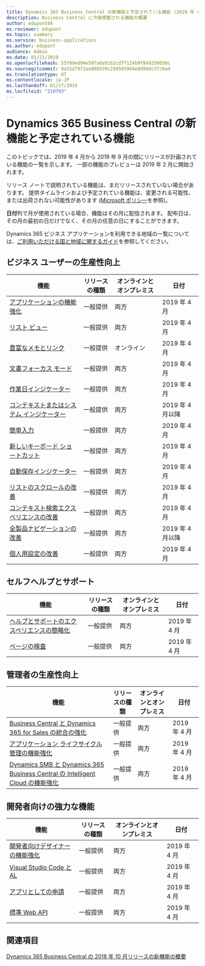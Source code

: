```yaml
---
title: Dynamics 365 Business Central の新機能と予定されている機能 (2019 年 4 月)
description: Business Central に今後搭載される機能の概要
author: edupont04
ms.reviewer: edupont
ms.topic: summary
ms.service: business-applications
ms.author: edupont
audience: Admin
ms.date: 01/21/2019
ms.openlocfilehash: 55f89ed94e507a0a9162cd7f124b9f849250030c
ms.sourcegitcommit: 9a31d79f2ae098559c294503984e0d9ddc37c0ad
ms.translationtype: HT
ms.contentlocale: ja-JP
ms.lasthandoff: 01/17/2019
ms.locfileid: "210793"
---
```

# <a name="whats-new-and-planned-for-dynamics-365-business-central"></a>Dynamics 365 Business Central の新機能と予定されている機能

このトピックでは、2019 年 4 月から 2019 年 9 月の間にリリースが計画されている機能の一覧を示します。 一部の機能のプレビューは 2019 年 2 月に開始されます。 

リリース ノートで説明されている機能は、まだリリースされていない場合があります。 提供タイムラインおよび予定されている機能は、変更される可能性、または出荷されない可能性があります ([Microsoft ポリシー](https://go.microsoft.com/fwlink/p/?linkid=2007332)を参照)。

**日付**列で月が使用されている場合、機能はその月に配信されます。 配布日は、その月の最初の日だけでなく、その月の任意の日にすることができます。

Dynamics 365 ビジネス アプリケーションを利用できる地域の一覧については、[ご利用いただける国と地域に関するガイド](https://aka.ms/dynamics_365_international_availability_deck)を参照してください。


## <a name="productivity-enhancements-for-business-users"></a>ビジネス ユーザーの生産性向上

| 機能 | リリースの種類 | オンラインとオンプレミス |日付 |
|---------|--------------|-----------------------|-------|
| [アプリケーションの機能強化](application-enhancements.md) |一般提供 | 両方 | 2019 年 4 月 | 
| [リスト ビュー](list-views.md) | 一般提供 | 両方 | 2019 年 4 月 |
| [豊富なメモとリンク](comments-notes-links.md) | 一般提供 | オンライン | 2019 年 4 月 |
| [文書フォーカス モード](focus.md) | 一般提供 | 両方 | 2019 年 4 月 |
| [作業日インジケーター](know-your-context.md) | 一般提供 | 両方 | 2019 年 4 月 |
| [コンテキストまたはシステム インジケーター](know-your-context.md) | 一般提供 | 両方 | 2019 年 4 月以降 |
| [簡単入力](quick-entry.md)| 一般提供 | 両方 | 2019 年 4 月 |
| [新しいキーボード ショートカット](shortcuts.md) | 一般提供 | 両方 | 2019 年 4 月 |
| [自動保存インジケーター](autosave.md) | 一般提供 | 両方 | 2019 年 4 月 |
| [リストのスクロールの改善](scroll-improvements.md) | 一般提供 | 両方 | 2019 年 4 月 |
| [コンテキスト検索エクスペリエンスの改善](tell-me-more.md) | 一般提供 | 両方 | 2019 年 4 月 |
| [全製品ナビゲーションの改善](navigation.md) | 一般提供 | 両方 | 2019 年 4 月以降 |
| [個人用設定の改善](personalization.md) | 一般提供 | 両方 | 2019 年 4 月 |

## <a name="self-help-and-support"></a>セルフヘルプとサポート

| 機能 | リリースの種類 | オンラインとオンプレミス |日付|
|---------|--------------|-----------------------|-------|
| [ヘルプとサポートのエクスペリエンスの簡略化](assistance.md) | 一般提供 | 両方 | 2019 年 4 月 |
| [ページの検査](page-inspector.md) | 一般提供 | 両方 | 2019 年 4 月 |

## <a name="productivity-enhancements-for-administrators"></a>管理者の生産性向上

| 機能 | リリースの種類 | オンラインとオンプレミス |日付 |
|---------|--------------|-----------------------|-------|
| [Business Central と Dynamics 365 for Sales の統合の強化](sales-integration-hardening.md) | 一般提供 | 両方 | 2019 年 4 月 |
| [アプリケーション ライフサイクル管理の機能強化](application-lifecycle-management.md)| 一般提供| 両方 | 2019 年 4 月 |
| [Dynamics SMB と Dynamics 365 Business Central の Intelligent Cloud の機能強化](enhancements-intelligent-cloud.md)| 一般提供 | 両方 | 2019 年 4 月 |

## <a name="powerful-features-for-developers"></a>開発者向けの強力な機能

| 機能 | リリースの種類 | オンラインとオンプレミス |日付 |
|---------|--------------|-----------------------|-------|
| [開発者向けデザイナーの機能強化](designer.md) | 一般提供 | 両方 | 2019 年 4 月 |
| [Visual Studio Code と AL ](visual-studio-code-and-al.md) | 一般提供 | 両方 | 2019 年 4 月 |
| [アプリとしての申請](visual-studio-code-and-al.md) | 一般提供 | 両方 | 2019 年 4 月 |
| [標準 Web API](standard-web-apis.md) | 一般提供 | 両方 | 2019 年 4 月 |

## <a name="see-also"></a>関連項目

[Dynamics 365 Business Central の 2018 年 10 月リリースの新機能の概要](https://docs.microsoft.com/business-applications-release-notes/October18/dynamics365-business-central/planned-features)  
